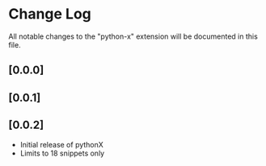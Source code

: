 # Change Log

All notable changes to the "python-x" extension will be documented in this file.

## [0.0.0]
## [0.0.1]
## [0.0.2]

- Initial release of pythonX
- Limits to 18 snippets only